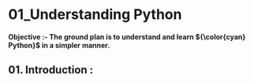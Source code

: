 # 01_Understanding Python 
#### Objective :- The ground plan is to understand and learn ${\color{cyan} Python}$ in a simpler manner.
## 01. Introduction :


